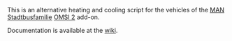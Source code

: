 This is an alternative heating and cooling script for the vehicles of the
[MAN Stadtbusfamilie](http://man-stadtbus.de) [OMSI 2](http://omnibussimulator.de) add-on. 

Documentation is available at the [wiki](https://github.com/unorthodox-paradox/omsi_2_man_stadtbusfamilie_heating_cooling_script/wiki).
